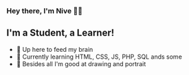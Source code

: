### Hey there, I'm Nive 🤞🏼
## I'm a Student, a Learner!

- 🔭 Up here to feed my brain 
- 🌱 Currently learning HTML, CSS, JS, PHP, SQL ands some
- 🌈 Besides all I'm good at drawing and portrait

